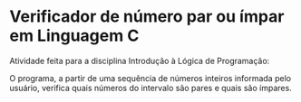 # Verificador de número par ou ímpar em Linguagem C

Atividade feita para a disciplina Introdução à Lógica de Programação:

O programa, a partir de uma sequência de números inteiros informada pelo usuário, verifica quais números do intervalo são pares e quais são ímpares. 
